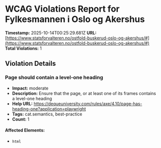 # WCAG Violations Report for Fylkesmannen i Oslo og Akershus

**Timestamp:** 2025-10-14T00:25:29.681Z
**URL:** [https://www.statsforvalteren.no/ostfold-buskerud-oslo-og-akershus/#](https://www.statsforvalteren.no/ostfold-buskerud-oslo-og-akershus/#)
**Total Violations:** 1

## Violation Details

### Page should contain a level-one heading

- **Impact:** moderate
- **Description:** Ensure that the page, or at least one of its frames contains a level-one heading
- **Help URL:** https://dequeuniversity.com/rules/axe/4.10/page-has-heading-one?application=playwright
- **Tags:** cat.semantics, best-practice
- **Count:** 1

#### Affected Elements:

- `html`
